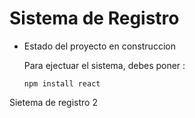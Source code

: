 <h1> Sistema de Registro</h1>

- Estado del proyecto en construccion

  Para ejectuar el sistema, debes poner :
  
  ```npm install react```
  
Sietema de registro 2
